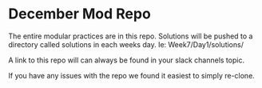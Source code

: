 # December Mod Repo

The entire modular practices are in this repo. Solutions will be pushed to a directory called solutions in each weeks day. Ie: Week7/Day1/solutions/

A link to this repo will can always be found in your slack channels topic. 

If you have any issues with the repo we found it easiest to simply re-clone. 
